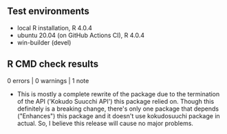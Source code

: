 ## Test environments
* local R installation, R 4.0.4
* ubuntu 20.04 (on GitHub Actions CI), R 4.0.4
* win-builder (devel)

## R CMD check results

0 errors | 0 warnings | 1 note

* This is mostly a complete rewrite of the package due to the termination of
  the API ('Kokudo Suucchi API') this package relied on. Though this definitely
  is a breaking change, there's only one package that depends ("Enhances") this
  package and it doesn't use kokudosuuchi package in actual. So, I believe this
  release will cause no major problems.

